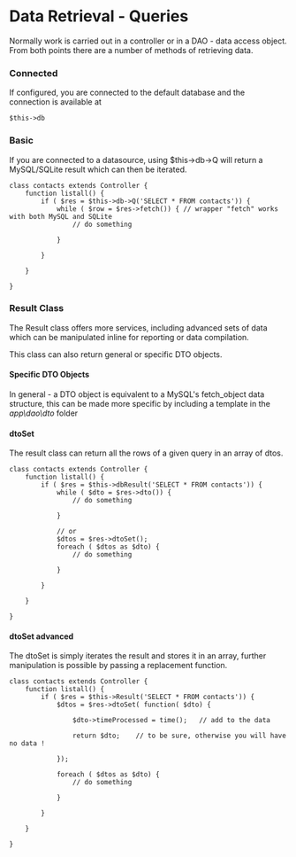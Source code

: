 # Data Retrieval - Queries

Normally work is carried out in a controller or in a DAO - data access object.
From both points there are a number of methods of retrieving data.

### Connected
If configured, you are connected to the default database and the connection is
 available at
 ```
 $this->db
 ```
### Basic
If you are connected to a datasource, using $this->db->Q will return a
MySQL/SQLite result which can then be iterated.
```
class contacts extends Controller {
	function listall() {
		if ( $res = $this->db->Q('SELECT * FROM contacts')) {
			while ( $row = $res->fetch()) {	// wrapper "fetch" works with both MySQL and SQLite
				// do something

			}

		}

	}

}
```

### Result Class
The Result class offers more services, including advanced sets of data
which can be manipulated inline for reporting or data compilation.

This class can also return general or specific DTO objects.

#### Specific DTO Objects
In general - a DTO object is equivalent to a MySQL's fetch_object data structure,
this can be made more specific by including a template in the _app\dao\dto_ folder

#### dtoSet
The result class can return all the rows of a given query in an array of dtos.
```
class contacts extends Controller {
	function listall() {
		if ( $res = $this->dbResult('SELECT * FROM contacts')) {
			while ( $dto = $res->dto()) {
				// do something

			}

			// or
			$dtos = $res->dtoSet();
			foreach ( $dtos as $dto) {
				// do something

			}

		}

	}

}
```

#### dtoSet advanced
The dtoSet is simply iterates the result and stores it in an array,
further manipulation is possible by passing a replacement function.
```
class contacts extends Controller {
	function listall() {
		if ( $res = $this->Result('SELECT * FROM contacts')) {
			$dtos = $res->dtoSet( function( $dto) {

				$dto->timeProcessed = time();	// add to the data

				return $dto;	// to be sure, otherwise you will have no data !

			});

			foreach ( $dtos as $dto) {
				// do something

			}

		}

	}

}
```
